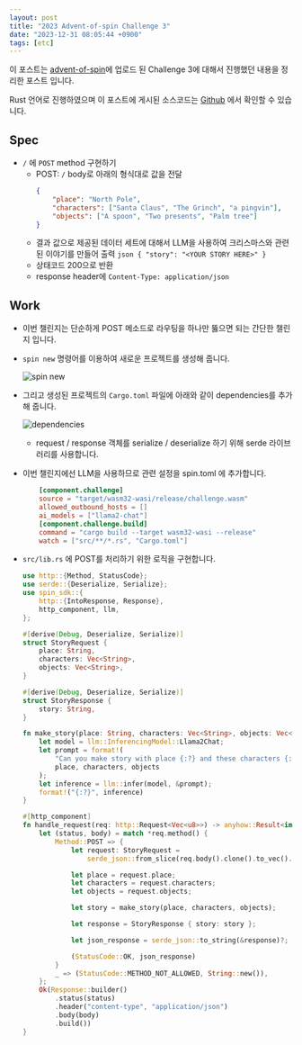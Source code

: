 ```yaml
---
layout: post
title: "2023 Advent-of-spin Challenge 3"
date: "2023-12-31 08:05:44 +0900"
tags: [etc]
---
```


이 포스트는 [advent-of-spin](https://github.com/fermyon/advent-of-spin)에 업로드 된 Challenge 3에 대해서 진행했던 내용을 정리한 포스트 입니다.

Rust 언어로 진행하였으며 이 포스트에 게시된 소스코드는 [Github](https://github.com/sweatpotato13/advent-of-spin/tree/main/2023/CHALLENGE-3) 에서 확인할 수 있습니다.

## Spec

- `/` 에 `POST` method 구현하기
   - POST: `/` body로 아래의 형식대로 값을 전달
        ```json
        {
            "place": "North Pole",
            "characters": ["Santa Claus", "The Grinch", "a pingvin"],
            "objects": ["A spoon", "Two presents", "Palm tree"]
        }
        ``` 
  - 결과 값으로 제공된 데이터 세트에 대해서 LLM을 사용하여 크리스마스와 관련된 이야기를 만들어 출력
        ```json
        {
            "story": "<YOUR STORY HERE>"
        }
        ```
  - 상태코드 200으로 반환 
  - response header에 `Content-Type: application/json`


## Work

- 이번 챌린지는 단순하게 POST 메소드로 라우팅을 하나만 뚫으면 되는 간단한 챌린지 입니다.
- `spin new` 명령어를 이용하여 새로운 프로젝트를 생성해 줍니다.
    
    ![spin new](https://i.imgur.com/vuOsoAw.png)
    
- 그리고 생성된 프로젝트의 `Cargo.toml` 파일에 아래와 같이 dependencies를 추가해 줍니다.
    
    ![dependencies](https://i.imgur.com/aWJeD5Q.png)
    
    - request / response 객체를 serialize / deserialize 하기 위해 serde 라이브러리를 사용합니다.
- 이번 챌린지에선 LLM을 사용하므로 관련 설정을 spin.toml 에 추가합니다.
    ```toml
        [component.challenge]
        source = "target/wasm32-wasi/release/challenge.wasm"
        allowed_outbound_hosts = []
        ai_models = ["llama2-chat"]
        [component.challenge.build]
        command = "cargo build --target wasm32-wasi --release"
        watch = ["src/**/*.rs", "Cargo.toml"]
    ```
- `src/lib.rs` 에  POST를 처리하기 위한 로직을 구현합니다.
    
    ```rust
    use http::{Method, StatusCode};
    use serde::{Deserialize, Serialize};
    use spin_sdk::{
        http::{IntoResponse, Response},
        http_component, llm,
    };

    #[derive(Debug, Deserialize, Serialize)]
    struct StoryRequest {
        place: String,
        characters: Vec<String>,
        objects: Vec<String>,
    }

    #[derive(Debug, Deserialize, Serialize)]
    struct StoryResponse {
        story: String,
    }

    fn make_story(place: String, characters: Vec<String>, objects: Vec<String>) -> String {
        let model = llm::InferencingModel::Llama2Chat;
        let prompt = format!(
            "Can you make story with place {:?} and these characters {:?} and this objects {:?}",
            place, characters, objects
        );
        let inference = llm::infer(model, &prompt);
        format!("{:?}", inference)
    }

    #[http_component]
    fn handle_request(req: http::Request<Vec<u8>>) -> anyhow::Result<impl IntoResponse> {
        let (status, body) = match *req.method() {
            Method::POST => {
                let request: StoryRequest =
                    serde_json::from_slice(req.body().clone().to_vec().as_slice()).unwrap();

                let place = request.place;
                let characters = request.characters;
                let objects = request.objects;

                let story = make_story(place, characters, objects);

                let response = StoryResponse { story: story };

                let json_response = serde_json::to_string(&response)?;

                (StatusCode::OK, json_response)
            }
            _ => (StatusCode::METHOD_NOT_ALLOWED, String::new()),
        };
        Ok(Response::builder()
            .status(status)
            .header("content-type", "application/json")
            .body(body)
            .build())
    }
    ```
